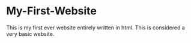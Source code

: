 # My-First-Website
This is my first ever website entirely written in html. This is considered a very basic website.
